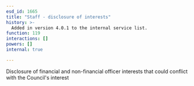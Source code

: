 ```yaml
---
esd_id: 1665
title: "Staff - disclosure of interests"
history: >-
  Added in version 4.0.1 to the internal service list.
function: 119
interactions: []
powers: []
internal: true

---
```


Disclosure of financial and non-financial officer interests that could conflict with the Council's interest

